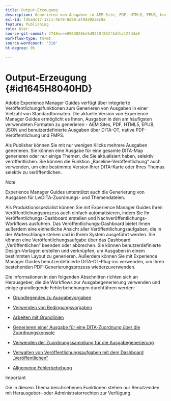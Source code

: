 ```yaml
---
title: Output-Erzeugung
description: Generieren von Ausgaben in AEM-Site, PDF, HTML5, EPUB, benutzerdefiniert und JSON über DITA-OT-Plug-ins, native PDF-Veröffentlichung und FMPS in AEM Guides.
exl-id: fd5e4c17-13c1-4679-8d88-af9de92aec9a
feature: Publishing
role: User
source-git-commit: 2748ecee0963028be5d9220f852f4dfbc122d4a0
workflow-type: tm+mt
source-wordcount: '310'
ht-degree: 0%

---
```


# Output-Erzeugung {#id1645H8040HD}

Adobe Experience Manager Guides verfügt über integrierte Veröffentlichungsfunktionen zum Generieren von Ausgaben in einer Vielzahl von Standardformaten. Die aktuelle Version von Experience Manager Guides ermöglicht es Ihnen, Ausgaben in den am häufigsten verwendeten Formaten zu generieren - AEM Sites, PDF, HTML5, EPUB, JSON und benutzerdefinierte Ausgaben über DITA-OT, native PDF-Veröffentlichung und FMPS.

Als Publisher können Sie mit nur wenigen Klicks mehrere Ausgaben generieren. Sie können eine Ausgabe für eine gesamte DITA-Map generieren oder nur einige Themen, die Sie aktualisiert haben, selektiv veröffentlichen. Sie können die Funktion „Baseline-Veröffentlichung“ auch verwenden, um eine bestimmte Version Ihrer DITA-Karte oder Ihres Themas selektiv zu veröffentlichen.

>[!NOTE]
>
> Experience Manager Guides unterstützt auch die Generierung von Ausgaben für LwDITA-Zuordnungs- und Themendateien.

Als Produktionsspezialist können Sie mit Experience Manager Guides Ihren Veröffentlichungsprozess auch einfach automatisieren, indem Sie Ihr Veröffentlichungs-Dashboard erstellen und Nachveröffentlichungs-Workflows ausführen. Das Veröffentlichungs-Dashboard bietet Ihnen außerdem eine einheitliche Ansicht aller Veröffentlichungsaufgaben, die in der Warteschlange stehen und in Ihrem System ausgeführt werden. Sie können eine Veröffentlichungsaufgabe über das Dashboard „Veröffentlichen“ beenden oder abbrechen. Sie können benutzerdefinierte Design-Vorlagen erstellen und verknüpfen, um Ausgaben in einem bestimmten Layout zu generieren. Außerdem können Sie mit Experience Manager Guides benutzerdefinierte DITA-OT-Plug-ins verwenden, um Ihren bestehenden PDF-Generierungsprozess wiederzuverwenden.

Die Informationen in den folgenden Abschnitten richten sich an Herausgeber, die die Workflows zur Ausgabegenerierung verwenden und einige grundlegende Fehlerbehebungen durchführen werden:

- [Grundlegendes zu Ausgabevorgaben](generate-output-understand-presets.md#)

- [Verwenden von Bedingungsvorgaben](generate-output-use-condition-presets.md#)

- [Arbeiten mit Grundlinien](web-editor-baseline.md#)

- [Generieren einer Ausgabe für eine DITA-Zuordnung über die Zuordnungskonsole](generate-output-for-a-dita-map.md#)

- [Verwenden der Zuordnungssammlung für die Ausgabegenerierung](generate-output-use-map-collection-output-generation.md#)

- [Verwalten von Veröffentlichungsaufgaben mit dem Dashboard „Veröffentlichen“](generate-output-publish-dashboard.md#)

- [Allgemeine Fehlerbehebung](generate-output-basic-troubleshooting.md#)


>[!IMPORTANT]
>
> Die in diesem Thema beschriebenen Funktionen stehen nur Benutzenden mit Herausgeber- oder Administratorrechten zur Verfügung.
